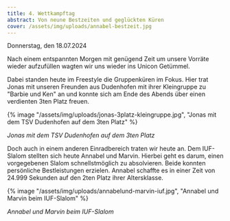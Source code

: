 ```yaml
---
title: 4. Wettkampftag
abstract: Von neune Bestzeiten und geglückten Küren
cover: /assets/img/uploads/annabel-bestzeit.jpg
---
```

Donnerstag, den 18.07.2024

Nach einem entspannten Morgen mit genügend Zeit um unsere Vorräte wieder aufzufüllen wagten wir uns wieder ins Unicon Getümmel.

Dabei standen heute im Freestyle die Gruppenküren im Fokus. Hier trat Jonas mit unseren Freunden aus Dudenhofen mit ihrer Kleingruppe zu "Barbie und Ken" an und konnte sich am Ende des Abends über einen verdienten 3ten Platz freuen.

{% image "/assets/img/uploads/jonas-3platz-kleingruppe.jpg", "Jonas mit dem TSV Dudenhofen auf dem 3ten Platz" %}

*Jonas mit dem TSV Dudenhofen auf dem 3ten Platz*

Doch auch in einem anderen Einradbereich traten wir heute an. Dem IUF-Slalom stellten sich heute Annabel und Marvin. Hierbei geht es darum, einen vorgegebenen Slalom schnellstmöglich zu absolvieren. Beide konnten persönliche Bestleistungen erzielen. Annabel schaffte es in einer Zeit von 24.999 Sekunden auf den 2ten Platz ihrer Altersklasse.

{% image "/assets/img/uploads/annabelund-marvin-iuf.jpg", "Annabel und Marvin beim IUF-Slalom" %}

*Annabel und Marvin beim IUF-Slalom*
